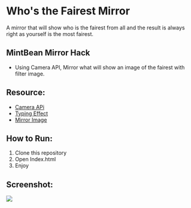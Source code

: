 # Who's the Fairest Mirror

A mirror that will show who is the fairest from all and the result is always right as yourself is the most fairest. 

## MintBean Mirror Hack

- Using Camera API, Mirror what will show an image of the fairest with filter image.

## Resource:

- [Camera APi](https://developers.google.com/web/updates/2016/12/imagecapture)
- [Typing Effect](https://typeitjs.com/#installation)
- [Mirror Image](https://i.pinimg.com/originals/c0/3b/2c/c03b2cb5cc1e04bbe8dc1763e1ea49d6.png)

## How to Run:

  1. Clone this repository
  2. Open Index.html
  3. Enjoy

## Screenshot:
![](./Digital%20Mirror.gif)